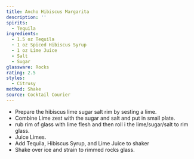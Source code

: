 ```yaml
---
title: Ancho Hibiscus Margarita
description: ''
spirits:
  - Tequila
ingredients:
  - 1.5 oz Tequila
  - 1 oz Spiced Hibiscus Syrup
  - 1 oz Lime Juice
  - Salt
  - Sugar
glassware: Rocks
rating: 2.5
styles:
  - Citrusy
method: Shake
source: Cocktail Courier
---
```


- Prepare the hibiscus lime sugar salt rim by sesting a lime.
- Combine Lime zest with the sugar and salt and put in small plate.
- rub rim of glass with lime flesh and then roll i the lime/sugar/salt to rim glass.
- Juice Limes.
- Add Tequila, Hibiscus Syrup, and Lime Juice to shaker
- Shake over ice and strain to rimmed rocks glass.